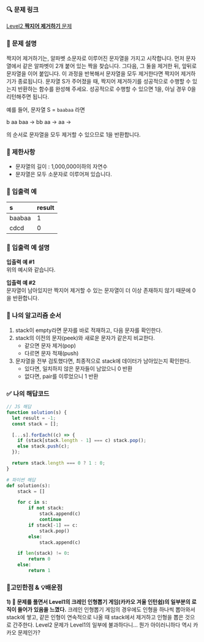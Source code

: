### 🔍 문제 링크
[Level2 **짝지어 제거하기** 문제](https://school.programmers.co.kr/learn/courses/30/lessons/12973?language=javascript)

### 📘 문제 설명
짝지어 제거하기는, 알파벳 소문자로 이루어진 문자열을 가지고 시작합니다. 먼저 문자열에서 같은 알파벳이 2개 붙어 있는 짝을 찾습니다. 그다음, 그 둘을 제거한 뒤, 앞뒤로 문자열을 이어 붙입니다. 이 과정을 반복해서 문자열을 모두 제거한다면 짝지어 제거하기가 종료됩니다. 문자열 S가 주어졌을 때, 짝지어 제거하기를 성공적으로 수행할 수 있는지 반환하는 함수를 완성해 주세요. 성공적으로 수행할 수 있으면 1을, 아닐 경우 0을 리턴해주면 됩니다.

예를 들어, 문자열 S = `baabaa` 라면

b aa baa → bb aa → aa →

의 순서로 문자열을 모두 제거할 수 있으므로 1을 반환합니다.

### 📕 제한사항
- 문자열의 길이 : 1,000,000이하의 자연수
- 문자열은 모두 소문자로 이루어져 있습니다.

### 📙 입출력 예
|s|result|
|:---|:---|
|baabaa|1|
|cdcd|0|

### 📒 입출력 예 설명
**입출력 예 #1**  
위의 예시와 같습니다.

**입출력 예 #2**  
문자열이 남아있지만 짝지어 제거할 수 있는 문자열이 더 이상 존재하지 않기 때문에 0을 반환합니다.

### 📔 나의 알고리즘 순서
1. stack이 empty라면 문자를 바로 적재하고, 다음 문자를 확인한다.
2. stack의 이전의 문자(peek)와 새로운 문자가 같은지 비교한다.
    - 같으면 문자 제거(pop)
    - 다르면 문자 적재(push)
3. 문자열을 전부 검토했다면, 최종적으로 stack에 데이터가 남아있는지 확인한다.
    - 있다면, 일치하지 않은 문자들이 남았으니 0 반환
    - 없다면, pair를 이루었으니 1 반환

### ✅ 나의 해답코드
```javascript
// JS 해답
function solution(s) {
  let result = -1;
  const stack = [];

  [...s].forEach((c) => {
    if (stack[stack.length - 1] === c) stack.pop();
    else stack.push(c);
  });

  return stack.length === 0 ? 1 : 0;
}

```

```python
# 파이썬 해답
def solution(s):
    stack = []

    for c in s:
        if not stack:
            stack.append(c)
            continue
        if stack[-1] == c:
            stack.pop()
        else:
            stack.append(c)

    if len(stack) != 0:
        return 0
    else:
        return 1
```

### 📝고민한점 & 💡배운점
**1\) 🤔 문제를 풀면서 Level1의 크레인 인형뽑기 게임(카카오 겨울 인턴쉽)의 일부분의 로직이 들어가 있음을 느꼈다.**
크레인 인형뽑기 게임의 경우에도 인형을 하나씩 뽑아와서 stack에 쌓고, 같은 인형이 연속적으로 나올 때 stack에서 제거하고 인형을 뽑은 것으로 간주한다. Level2 문제가 Level1의 일부에 불과하다니... 뭔가 아이러니하다 역시 카카오 문제인가?